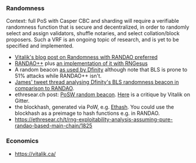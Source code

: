 ### Randomness

Context: full PoS with Casper CBC and sharding will require a verifiable randomness function that is secure and decentralized, in order to randomly select and assign validators, shuffle notaries, and select collation/block proposers. Such a VRF is an ongoing topic of research, and is yet to be specified and implemented. 

* [Vitalik's blog post on Randomness with RANDAO preferred](https://vitalik.ca/files/randomness.html)
* [RANDAO++](https://twitter.com/VitalikButerin/status/734735362493427713) plus [an implementation of it with RNGesus](https://github.com/zweicoder/RNGesus)
* A random beacon [as used by Dfinity]() although note that BLS is prone to 51% attacks while RANDAO++ isn't.
* [James' tweet thread analysing Dfinity's BLS randomness beacon in comparison to RANDAO](https://twitter.com/JamesCRay01/status/984289250400075777).
* ethresear.ch post: [PoSW random beacon](https://ethresear.ch/t/posw-random-beacon/1814). [Here](https://gitter.im/ethereum/sharding?at=5adf53096d7e07082b2bdf44) is a critique by Vitalik on Gitter.
* the blockhash, generated via PoW, e.g. [Ethash](https://ethereum.github.io/yellowpaper/paper.pdf#appendix.J). You could use the blockhash as a preimage to hash functions e.g. in RANDAO.
* https://ethresear.ch/t/rng-exploitability-analysis-assuming-pure-randao-based-main-chain/1825

### Economics

* https://vitalik.ca/

